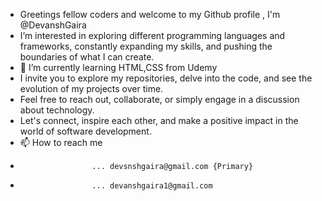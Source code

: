 - Greetings fellow coders and welcome to my Github profile , I'm @DevanshGaira
-  I’m interested in exploring different programming languages and frameworks, constantly expanding my skills, and pushing the boundaries of what I can create.
- 🌱 I’m currently learning HTML,CSS from Udemy
- I invite you to explore my repositories, delve into the code, and see the evolution of my projects over time.
-  Feel free to reach out, collaborate, or simply engage in a discussion about technology.
-  Let's connect, inspire each other, and make a positive impact in the world of software development.
- 📫 How to reach me 
-                     ... devsnshgaira@gmail.com {Primary}
-                     ... devanshgaira1@gmail.com
